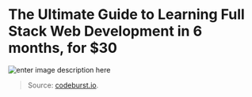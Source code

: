
# The Ultimate Guide to Learning Full Stack Web Development in 6 months, for $30


![enter image description here](https://miro.medium.com/max/750/1*-hL6ZeXl_Kt0O-b82UQo9A.png)

> Source: [codeburst.io](https://codeburst.io/the-ultimate-guide-to-learning-full-stack-web-development-in-6-months-for-30-72b3854a7458).
<!--stackedit_data:
eyJoaXN0b3J5IjpbNjE3OTQ1Njk2XX0=
-->